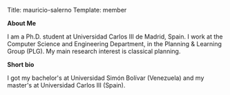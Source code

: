 Title: mauricio-salerno
Template: member

<!--Person description next to your person card-->

**About Me**

I am a Ph.D. student at Universidad Carlos III de Madrid, Spain. I work at the  Computer Science and Engineering Department, in the Planning & Learning Group (PLG). My main research interest is classical planning.

**Short bio**

I got my bachelor's at Universidad Simón Bolívar (Venezuela) and my master's at Universidad Carlos III (Spain).

<!-- Leave next line as delimiter -->
<!-- ;;; finish description ;;; -->

<!-- Print publications (if set to true) -->

